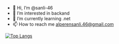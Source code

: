 - 👋 Hi, I’m @sanli-46
- 👀 I’m interested in backand    
- 🌱 I’m currently learning .net
- 📫 How to reach me alperensanli.46@gmail.com





[![Top Langs](https://github-readme-stats.vercel.app/api/top-langs/?username=sanli-46&layout=compact)](https://github.com/sanli-46/github-readme-stats)
<!---
sanli-46/sanli-46 is a ✨ special ✨ repository because its `README.md` (this file) appears on your GitHub profile.
You can click the Preview link to take a look at your changes.
--->
